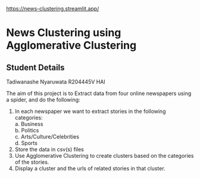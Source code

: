 https://news-clustering.streamlit.app/

# News Clustering using Agglomerative Clustering  

## Student Details
Tadiwanashe Nyaruwata R204445V HAI 

The aim of this project is to Extract data from four online newspapers using a spider, and do the following:

1. In each newspaper we want to extract stories in the following categories:
        <br>a. Business</b>
        <br>b. Politics</b>
        <br>c. Arts/Culture/Celebrities</b>
        <br>d. Sports</b>
2. Store the data in csv(s) files
3. Use Agglomerative Clustering to create clusters based on the categories of the stories. 
4. Display a cluster and the urls of related stories in that cluster.
